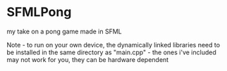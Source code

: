 # SFMLPong
my take on a pong game made in SFML

Note - to run on your own device, the dynamically linked libraries need to be installed in the same directory as "main.cpp"
     - the ones i've included may not work for you, they can be hardware dependent
